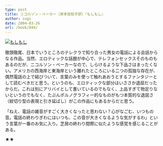 ```yaml
---
type: post
title: ニコルソン・べーカー（岸本佐知子訳）『もしもし』
author: sugi
date: 2004-03-26
url: /book/844/
---
```

<a href="http://www.amazon.co.jp/exec/obidos/ASIN/4560071187/chezsugi-22/ref=nosim/" onclick="_gaq.push(['_trackEvent', 'outbound-article', 'http://www.amazon.co.jp/exec/obidos/ASIN/4560071187/chezsugi-22/ref=nosim/', '']);" name="amazletlink" target="_blank"><img src="http://i2.wp.com/ec2.images-amazon.com/images/I/415WZ53GSML.SL160.jpg?w=660" alt="もしもし" class="alignleft" data-recalc-dims="1" /></a>

徹頭徹尾、日本でいうところのテレクラで知り合った男女の電話による会話からなる作品。当然、エロティックな話題が中心で、テレフォンセックスそのものもあるのだが、ニコルソン・ベーカーなので、しらけるような下品さはまったくない。アメリカの西海岸と東海岸という離れたところにいる二つの孤独な存在が、偶然電話の上で結びついて、言葉のみを使って触れあおうとするファンタジーとして読むべきだと思う。というのも、エロティックな部分はいささか退屈だったからだ。これは別にアリバイとして書いているのでもなく、上品すぎて物足りないというのでもなく、たぶんポルノグラフィー的なものがもつ本質的な退屈さ（紋切り型の表現と引き延ばし）がこの作品にもあるからだと思う。

「ねえ、電話の雑音がすごく大きくなったと思わない？心がなごむ、いつもの音。電話の終わりぎわにはいつも、この音が大きくなるような気がするわ」という言葉が一番のお気に入り。芝居の終わり間際に似たような感覚を感じることがある。

★★

